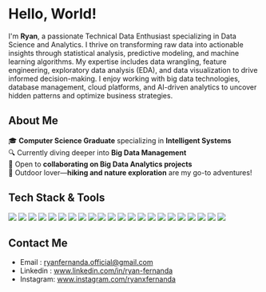 # Hello, World!  

I'm **Ryan**, a passionate Technical Data Enthusiast specializing in Data Science and Analytics. I thrive on transforming raw data into actionable insights through statistical analysis, predictive modeling, and machine learning algorithms. My expertise includes data wrangling, feature engineering, exploratory data analysis (EDA), and data visualization to drive informed decision-making. I enjoy working with big data technologies, database management, cloud platforms, and AI-driven analytics to uncover hidden patterns and optimize business strategies.  

## About Me  
🎓 **Computer Science Graduate** specializing in **Intelligent Systems**  
🔍 Currently diving deeper into **Big Data Management**  
🤝 Open to **collaborating on Big Data Analytics projects**  
🌿 Outdoor lover—**hiking and nature exploration** are my go-to adventures!  

## Tech Stack & Tools  
![](https://img.shields.io/badge/mysql-4479A1?style=for-the-badge&logo=mysql&logoColor=white)
![](https://img.shields.io/badge/postgresql-4169E1?style=for-the-badge&logo=postgresql&logoColor=white)
![](https://img.shields.io/badge/oracle-F80000?style=for-the-badge&logo=oracle&logoColor=white)
![](https://img.shields.io/badge/Python-FFD43B?style=for-the-badge&logo=python&logoColor=white)
![](https://img.shields.io/badge/r-276DC3?style=for-the-badge&logo=r&logoColor=white)
![](https://img.shields.io/badge/PHP-777BB4?style=for-the-badge&logo=php&logoColor=white)
![](https://img.shields.io/badge/Pandas-2C2D72?style=for-the-badge&logo=pandas&logoColor=white)
![](https://img.shields.io/badge/Numpy-777BB4?style=for-the-badge&logo=numpy&logoColor=white)
![](https://img.shields.io/badge/SciPy-654FF0?style=for-the-badge&logo=SciPy&logoColor=white)
![](https://img.shields.io/badge/Plotly-%233F4F75?style=for-the-badge&logo=plotly&logoColor=white)
![](https://img.shields.io/badge/scikitlearn-F7931E?style=for-the-badge&logo=scikit-learn&logoColor=white)
![](https://img.shields.io/badge/TensorFlow-FF6F00?style=for-the-badge&logo=tensorflow&logoColor=white)
![](https://img.shields.io/badge/PyTorch-EE4C2C?style=for-the-badge&logo=PyTorch&logoColor=white)
![](https://img.shields.io/badge/Keras-D00000?style=for-the-badge&logo=Keras&logoColor=white)
![](https://img.shields.io/badge/google_colab-F9AB00?style=for-the-badge&logo=googlecolab&logoColor=white)
![](https://img.shields.io/badge/bigquery-669DF6?style=for-the-badge&logo=googlebigquery&logoColor=white)
![](https://img.shields.io/badge/kaggle-20BEFF?style=for-the-badge&logo=kaggle&logoColor=white)
![](https://img.shields.io/badge/looker-4285F4?style=for-the-badge&logo=looker&logoColor=white)
![](https://img.shields.io/badge/tableau-E97627?style=for-the-badge&logo=tableau&logoColor=white)
![](https://img.shields.io/badge/google_cloud-4285F4?style=for-the-badge&logo=googlecloud&logoColor=white)
![](https://img.shields.io/badge/gnu_bash-4EAA25?style=for-the-badge&logo=gnubash&logoColor=white)
![](https://img.shields.io/badge/linux-FCC624?style=for-the-badge&logo=linux&logoColor=white)

## Contact Me
- Email : ryanfernanda.official@gmail.com
- Linkedin : www.linkedin.com/in/ryan-fernanda
- Instagram: www.instagram.com/ryanxfernanda

